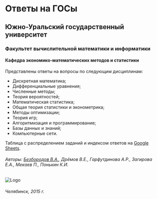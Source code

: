 # Ответы на ГОСы

## Южно-Уральский государственный университет

### Факультет вычислительной математики и информатики

#### Кафедра экономико-математических методов и статистики 

Представлены ответы на вопросы по следующим дисциплинам:

* Дискретная математика;
* Дифференциальные уравнения;
* Численные методы;
* Теория вероятностей;
* Математическая статистика;
* Общая теория статистики и эконометрика;
* Методы оптимизации;
* Теория игр;
* Алгоритмизация и программирование;
* Базы данных и знаний;
* Компьютерные сети.

Таблица с распределением заданий и индексом ответов на [Google Sheets](https://docs.google.com/spreadsheets/d/1qr4KnwDtzLYsR7hYW_tZXOcOxSEG_Sq_n_2yl-p8YkE/edit?usp=sharing).

###### Авторы: [Безбородов В.А.](http://vk.com/dbits), Дрёмов В.Е., Гарфутдинова А.Р., Загирова Е.А., Мекаев П., Понькин К.И.

![Logo](http://cs5219.vk.me/g30315970/a_7ee0fc01.jpg)

###### Челябинск, 2015 г.
